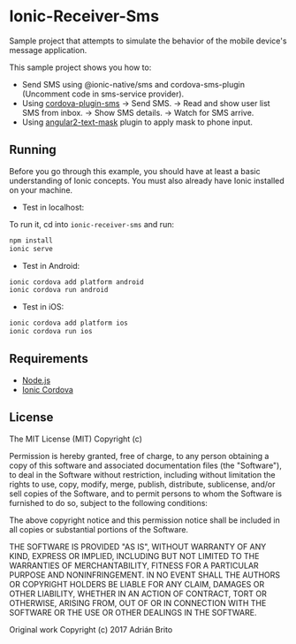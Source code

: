 # Ionic-Receiver-Sms

Sample project that attempts to simulate the behavior of the mobile device's message application.

This sample project shows you how to:

* Send SMS using @ionic-native/sms and cordova-sms-plugin (Uncomment code in sms-service provider).
* Using [cordova-plugin-sms](https://github.com/floatinghotpot/cordova-plugin-sms)
-> Send SMS.
-> Read and show user list SMS from inbox.
-> Show SMS details.
-> Watch for SMS arrive.
* Using [angular2-text-mask](https://github.com/text-mask/text-mask/tree/master/angular2) plugin to apply mask to phone input.

## Running

Before you go through this example, you should have at least a basic understanding of Ionic concepts. You must also already have Ionic installed on your machine.

* Test in localhost:

To run it, cd into `ionic-receiver-sms` and run:

```bash
npm install
ionic serve
```

* Test in Android: 

```bash
ionic cordova add platform android
ionic cordova run android
```

* Test in iOS: 

```bash
ionic cordova add platform ios
ionic cordova run ios
```

## Requirements

* [Node.js](http://nodejs.org/)
* [Ionic Cordova](https://ionicframework.com/docs/intro/installation/)

## License
   
The MIT License (MIT) Copyright (c)

Permission is hereby granted, free of charge, to any person obtaining a copy of this software and associated documentation files (the "Software"), to deal in the Software without restriction, including without limitation the rights to use, copy, modify, merge, publish, distribute, sublicense, and/or sell copies of the Software, and to permit persons to whom the Software is furnished to do so, subject to the following conditions:

The above copyright notice and this permission notice shall be included in all copies or substantial portions of the Software.

THE SOFTWARE IS PROVIDED "AS IS", WITHOUT WARRANTY OF ANY KIND, EXPRESS OR IMPLIED, INCLUDING BUT NOT LIMITED TO THE WARRANTIES OF MERCHANTABILITY, FITNESS FOR A PARTICULAR PURPOSE AND NONINFRINGEMENT. IN NO EVENT SHALL THE AUTHORS OR COPYRIGHT HOLDERS BE LIABLE FOR ANY CLAIM, DAMAGES OR OTHER LIABILITY, WHETHER IN AN ACTION OF CONTRACT, TORT OR OTHERWISE, ARISING FROM, OUT OF OR IN CONNECTION WITH THE SOFTWARE OR THE USE OR OTHER DEALINGS IN THE SOFTWARE.
   
Original work Copyright (c) 2017 Adrián Brito


